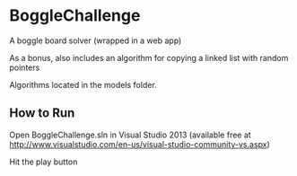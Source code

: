 BoggleChallenge
===============

A boggle board solver (wrapped in a web app)

As a bonus, also includes an algorithm for copying a linked list with random pointers

Algorithms located in the models folder.

How to Run
---------------
Open BoggleChallenge.sln in Visual Studio 2013 (available free at http://www.visualstudio.com/en-us/visual-studio-community-vs.aspx)

Hit the play button
